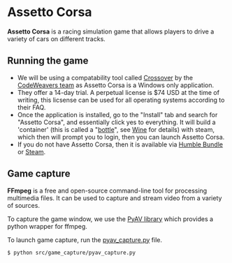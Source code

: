 # Assetto Corsa
**Assetto Corsa** is a racing simulation game that allows players to drive a variety of cars on different tracks. 

## Running the game

- We will be using a compatability tool called [Crossover](https://www.codeweavers.com/crossover) by the [CodeWeavers team](https://www.codeweavers.com/) as Assetto Corsa is a Windows only application.
- They offer a 14-day trial. A perpetual license is $74 USD at the time of writing, this licsense can be used for all operating systems according to their FAQ.
- Once the application is installed, go to the "Install" tab and search for "Assetto Corsa", and essentially click yes to everything. It will build a 'container' (this is called a "[bottle](https://news.ycombinator.com/item?id=29613303#:~:text=software%20on%20...-,Bottles%20are%20isolated%20Wine%20environments%2C%20similar%20to%20containers%20or%20VMs,%2C%202021%20%7C%20next%20%5B%E2%80%93%5D)", see [Wine](https://www.winehq.org/) for details) with steam, which then will prompt you to login, then you can launch Assetto Corsa. 
- If you do not have Assetto Corsa, then it is available via [Humble Bundle](https://www.humblebundle.com/store/assetto-corsa) or [Steam](https://store.steampowered.com/app/244210/Assetto_Corsa/).




## Game capture

**FFmpeg** is a free and open-source command-line tool for processing multimedia files. It can be used to capture and stream video from a variety of sources.

To capture the game window, we use the [PyAV library](https://github.com/PyAV-Org/PyAV) which provides a python wrapper for ffmpeg. 

To launch game capture, run the [pyav_capture.py](https://github.com/XDynames/assetto-corsa-interface/blob/main/src/game_capture/pyav_capture.py) file.
```bash
$ python src/game_capture/pyav_capture.py
```



